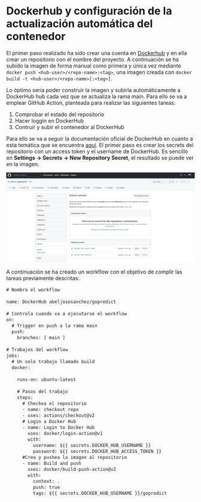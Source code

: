 # Dockerhub y configuración de la actualización automática del contenedor

El primer paso realizado ha sido crear una cuenta en [Dockerhub](https://hub.docker.com/) y en ella crear un repositorio con el nombre del proyecto. A continuación se ha subido la imagen de forma manual como primera y única vez mediante ```docker push <hub-user>/<repo-name>:<tag>```, una imagen creada con ```docker build -t <hub-user>/<repo-name>[:<tag>]```.

Lo óptimo sería poder construir la imagen y subirla automáticamente a DockerHub hub cada vez que se actualiza la rama main. Para ello se va a emplear GitHub Action, planteada para realizar las siguientes tareas:

1. Comprobar el estado del repositorio
2. Hacer loggin en DockerHub
3. Contruir y subir el contenedor al DockerHub

Para ello se va a seguir la documentación oficial de DockerHub en cuanto a esta temática que se encuentra [aquí](https://docs.docker.com/ci-cd/github-actions/#set-up-a-docker-project). El primer paso es crear los secrets del repositorio con un access token y el username de DockerHub. Es sencillo en **Settings -> Secrets -> New Repository Secret**, el resultado se puede ver en la imagen.

!["github secrets"](./github-secrets.png)

A continuación se ha creado un workflow con el objetivo de complir las tareas previamente descritas:
```
# Nombra el workflow

name: DockerHub abeljosesanchez/gopredict

# Controla cuando va a ejecutarse el workflow
on:
  # Trigger en push a la rama main
  push:
    branches: [ main ]

# Trabajos del workflow
jobs:
  # Un solo trabajo llamado build
  docker:
    
    runs-on: ubuntu-latest

    # Pasos del trabajo
    steps:
      # Checkea el repositorio
      - name: checkout repo
      - uses: actions/checkout@v2
      # Login a Docker Hub
      - name: Login to Docker Hub
        uses: docker/login-action@v1
        with:
          username: ${{ secrets.DOCKER_HUB_USERNAME }}
          password: ${{ secrets.DOCKER_HUB_ACCESS_TOKEN }}
      #Crea y pushea la imagen al repositorio
      - name: Build and push
        uses: docker/build-push-action@v2
        with:
          context: .
          push: true
          tags: ${{ secrets.DOCKER_HUB_USERNAME }}/gopredict
```
